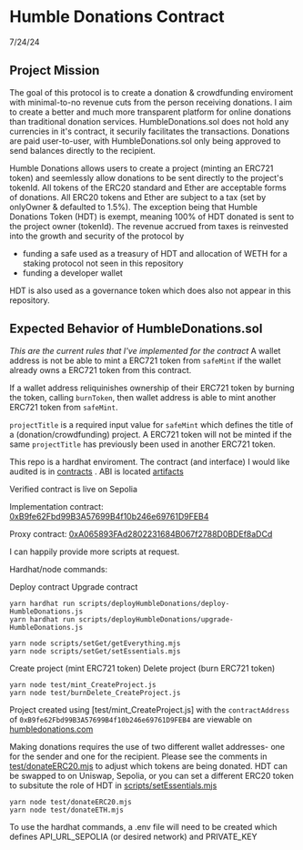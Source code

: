 # Humble Donations Contract

7/24/24

## Project Mission

The goal of this protocol is to create a donation & crowdfunding enviroment with minimal-to-no revenue cuts from the person receiving donations. I aim to create a better and much more transparent platform for online donations than traditional donation services. HumbleDonations.sol does not hold any currencies in it's contract, it securily facilitates the transactions. Donations are paid user-to-user, with HumbleDonations.sol only being approved to send balances directly to the recipient.

Humble Donations allows users to create a project (minting an ERC721 token) and seemlessly allow donations to be sent directly to the project's tokenId. All tokens of the ERC20 standard and Ether are acceptable forms of donations. All ERC20 tokens and Ether are subject to a tax (set by onlyOwner & defaulted to 1.5%). The exception being that Humble Donations Token (HDT) is exempt, meaning 100% of HDT donated is sent to the project owner (tokenId). The revenue accrued from taxes is reinvested into the growth and security of the protocol by

- funding a safe used as a treasury of HDT and allocation of WETH for a staking protocol not seen in this repository
- funding a developer wallet

HDT is also used as a governance token which does also not appear in this repository.

## Expected Behavior of HumbleDonations.sol

_This are the current rules that I've implemented for the contract_
A wallet address is not be able to mint a ERC721 token from `safeMint` if the wallet already owns a ERC721 token from this contract.

If a wallet address reliquinishes ownership of their ERC721 token by burning the token, calling `burnToken`, then wallet address is able to mint another ERC721 token from `safeMint`.

`projectTitle` is a required input value for `safeMint` which defines the title of a (donation/crowdfunding) project. A ERC721 token will not be minted if the same `projectTitle` has previously been used in another ERC721 token.

This repo is a hardhat enviroment. The contract (and interface) I would like audited is in [contracts](https://github.com/N0repi/HumbleDonationsAudit/tree/main/contracts) . ABI is located [artifacts](artifacts/contracts/HumbleDonations.sol/HumbleDonations.json)

Verified contract is live on Sepolia

Implementation contract: [0xB9fe62Fbd99B3A57699B4f10b246e69761D9FEB4](https://sepolia.etherscan.io/address/0xB9fe62Fbd99B3A57699B4f10b246e69761D9FEB4)

Proxy contract: [0xA065893FAd2802231684B067f2788D0BDEf8aDCd](https://sepolia.etherscan.io/address/0xA065893FAd2802231684B067f2788D0BDEf8aDCd)

I can happily provide more scripts at request.

Hardhat/node commands:

Deploy contract
Upgrade contract

```shell
yarn hardhat run scripts/deployHumbleDonations/deploy-HumbleDonations.js
yarn hardhat run scripts/deployHumbleDonations/upgrade-HumbleDonations.js

yarn node scripts/setGet/getEverything.mjs
yarn node scripts/setGet/setEssentials.mjs
```

Create project (mint ERC721 token)
Delete project (burn ERC721 token)

```shell
yarn node test/mint_CreateProject.js
yarn node test/burnDelete_CreateProject.js
```

Project created using [test/mint_CreateProject.js] with the `contractAddress` of `0xB9fe62Fbd99B3A57699B4f10b246e69761D9FEB4` are viewable on [humbledonations.com](https://www.humbledonations.com/donate)

Making donations requires the use of two different wallet addresses- one for the sender and one for the recipient.
Please see the comments in [test/donateERC20.mjs](https://github.com/N0repi/HumbleDonationsAudit/tree/main/test/donateERC20.mjs) to adjust which tokens are being donated.
HDT can be swapped to on Uniswap, Sepolia, or you can set a different ERC20 token to subsitute the role of HDT in [scripts/setEssentials.mjs](https://github.com/N0repi/HumbleDonationsAudit/blob/main/scripts/setGet/setEssentials.mjs.)

```shell
yarn node test/donateERC20.mjs
yarn node test/donateETH.mjs
```

To use the hardhat commands, a .env file will need to be created which defines API_URL_SEPOLIA (or desired network) and PRIVATE_KEY
